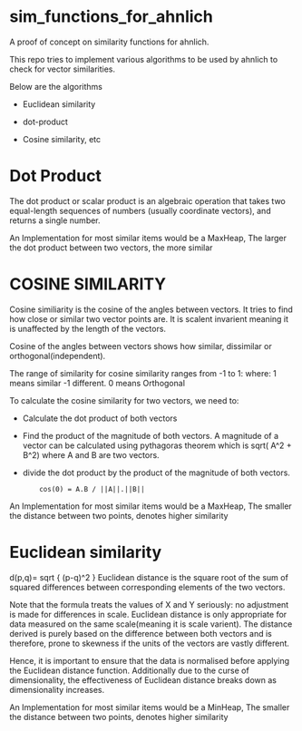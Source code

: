 # sim_functions_for_ahnlich

A proof of concept on similarity functions for ahnlich.

This repo tries to implement various algorithms to be used by ahnlich to check for vector similarities.


Below are the algorithms

- Euclidean similarity
- dot-product

- Cosine similarity, etc


# Dot Product

The dot product or scalar product is an algebraic operation that takes two equal-length sequences of numbers (usually coordinate vectors), and returns a single number.

An Implementation for most similar items would be a MaxHeap, The larger the dot product between two vectors, the more similar



# COSINE SIMILARITY
Cosine similiarity is the cosine of the angles between vectors.
It tries to find how close or similar two vector points are.
It is scalent invarient meaning it is unaffected by the length of the vectors.


Cosine of the angles between vectors shows how similar, dissimilar or orthogonal(independent).


The range of similarity for cosine similarity ranges from -1 to 1:
where:
    1 means similar
    -1 different.
    0 means Orthogonal


To calculate the cosine similarity for two vectors, we need to:
- Calculate the dot product of both vectors
- Find the product of the magnitude of both vectors.
   A magnitude of a vector can be calculated using pythagoras theorem
   which is sqrt( A^2 + B^2) where A and B are two vectors.

- divide the dot product by the product of the magnitude of both vectors.
    ```
        cos(0) = A.B / ||A||.||B||
    ```

An Implementation for most similar items would be a MaxHeap, The smaller the distance between two points, denotes higher similarity

# Euclidean similarity


 d(p,q)= sqrt { (p-q)^2 }
Euclidean distance is the square root of the sum of squared differences between corresponding
elements of the two vectors.

Note that the formula treats the values of X and Y seriously: no adjustment is made for
differences in scale. Euclidean distance is only appropriate for data measured on the same
scale(meaning it is  scale varient).
The distance derived is purely based on the difference between both vectors and is therefore,
prone to skewness if the units of the vectors are vastly different.

Hence, it is important to ensure that the data is normalised before applying the Euclidean distance function.
Additionally due to the curse of dimensionality, the effectiveness of Euclidean distance breaks down as 
dimensionality increases.



An Implementation for most similar items would be a MinHeap, The smaller the distance between two points, denotes higher similarity



